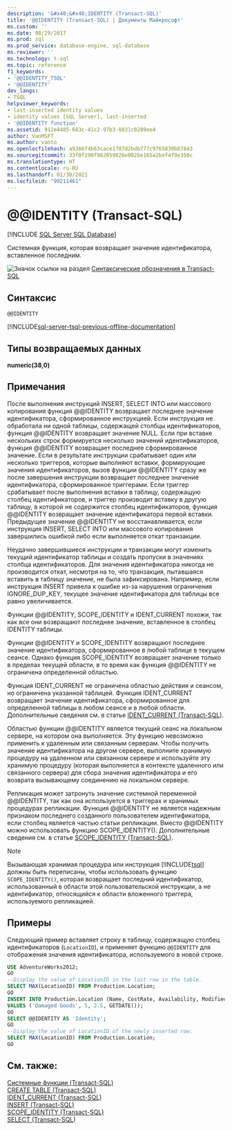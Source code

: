 ```yaml
---
description: '&#x40;&#x40;IDENTITY (Transact-SQL)'
title: '@@IDENTITY (Transact-SQL) | Документы Майкрософт'
ms.custom: ''
ms.date: 08/29/2017
ms.prod: sql
ms.prod_service: database-engine, sql-database
ms.reviewer: ''
ms.technology: t-sql
ms.topic: reference
f1_keywords:
- '@@IDENTITY_TSQL'
- '@@IDENTITY'
dev_langs:
- TSQL
helpviewer_keywords:
- last-inserted identity values
- identity values [SQL Server], last-inserted
- '@@IDENTITY function'
ms.assetid: 912e4485-683c-41c2-97b3-8831c0289ee4
author: VanMSFT
ms.author: vanto
ms.openlocfilehash: a9366f4b63cace1787d2bdb777c9765830b87843
ms.sourcegitcommit: 33f0f190f962059826e002be165a2bef4f9e350c
ms.translationtype: HT
ms.contentlocale: ru-RU
ms.lasthandoff: 01/30/2021
ms.locfileid: "99211461"
---
```

# <a name="x40x40identity-transact-sql"></a>&#x40;&#x40;IDENTITY (Transact-SQL)
[!INCLUDE [SQL Server SQL Database](../../includes/applies-to-version/sql-asdb.md)]

  Системная функция, которая возвращает значение идентификатора, вставленное последним.  
  
 ![Значок ссылки на раздел](../../database-engine/configure-windows/media/topic-link.gif "Значок ссылки на раздел") [Синтаксические обозначения в Transact-SQL](../../t-sql/language-elements/transact-sql-syntax-conventions-transact-sql.md)  
  
## <a name="syntax"></a>Синтаксис  
  
```syntaxsql  
@@IDENTITY  
```  
  
[!INCLUDE[sql-server-tsql-previous-offline-documentation](../../includes/sql-server-tsql-previous-offline-documentation.md)]

## <a name="return-types"></a>Типы возвращаемых данных
 **numeric(38,0)**  
  
## <a name="remarks"></a>Примечания  
 После выполнения инструкций INSERT, SELECT INTO или массового копирования функция @@IDENTITY возвращает последнее значение идентификатора, сформированное инструкцией. Если инструкция не обработала ни одной таблицы, содержащей столбцы идентификаторов, функция @@IDENTITY возвращает значение NULL. Если при вставке нескольких строк формируется несколько значений идентификаторов, функция @@IDENTITY возвращает последнее сформированное значение. Если в результате инструкции срабатывает один или несколько триггеров, которые выполняют вставки, формирующие значения идентификаторов, вызов функции @@IDENTITY сразу же после завершения инструкции возвращает последнее значение идентификатора, сформированное триггерами. Если триггер срабатывает после выполнения вставки в таблицу, содержащую столбец идентификаторов, и триггер производит вставку в другую таблицу, в которой не содержится столбец идентификаторов, функция @@IDENTITY возвращает значение идентификатора первой вставки. Предыдущее значение @@IDENTITY не восстанавливается, если инструкция INSERT, SELECT INTO или массового копирования завершились ошибкой либо если выполняется откат транзакции.  
  
 Неудачно завершившиеся инструкции и транзакции могут изменить текущий идентификатор таблицы и создать пропуски в значениях столбца идентификаторов. Для значения идентификатора никогда не производится откат, несмотря на то, что транзакция, пытавшаяся вставить в таблицу значение, не была зафиксирована. Например, если инструкция INSERT привела к ошибке из-за нарушения ограничения IGNORE_DUP_KEY, текущее значение идентификатора для таблицы все равно увеличивается.  
  
 Функции @@IDENTITY, SCOPE_IDENTITY и IDENT_CURRENT похожи, так как все они возвращают последнее значение, вставленное в столбец IDENTITY таблицы.  
  
 Функции @@IDENTITY и SCOPE_IDENTITY возвращают последнее значение идентификатора, сформированное в любой таблице в текущем сеансе. Однако функция SCOPE_IDENTITY возвращает значение только в пределах текущей области, в то время как функция @@IDENTITY не ограничена определенной областью.  
  
 Функция IDENT_CURRENT не ограничена областью действия и сеансом, но ограничена указанной таблицей. Функция IDENT_CURRENT возвращает значение идентификатора, сформированное для определенной таблицы в любом сеансе и в любой области. Дополнительные сведения см. в статье [IDENT_CURRENT (Transact-SQL)](../../t-sql/functions/ident-current-transact-sql.md).  
  
 Областью функции @@IDENTITY является текущий сеанс на локальном сервере, на котором она выполняется. Эту функцию невозможно применить к удаленным или связанным серверам. Чтобы получить значение идентификатора на другом сервере, выполните хранимую процедуру на удаленном или связанном сервере и используйте эту хранимую процедуру (которая выполняется в контексте удаленного или связанного сервера) для сбора значения идентификатора и его возврата вызывающему соединению на локальном сервере.  
  
 Репликация может затронуть значение системной переменной @@IDENTITY, так как она используется в триггерах и хранимых процедурах репликации. Функция @@IDENTITY не является надежным признаком последнего созданного пользователем идентификатора, если столбец является частью статьи репликации. Вместо @@IDENTITY можно использовать функцию SCOPE_IDENTITY(). Дополнительные сведения см. в статье [SCOPE_IDENTITY (Transact-SQL)](../../t-sql/functions/scope-identity-transact-sql.md).  
  
> [!NOTE]  
>  Вызывающая хранимая процедура или инструкция [!INCLUDE[tsql](../../includes/tsql-md.md)] должны быть переписаны, чтобы использовать функцию `SCOPE_IDENTITY()`, которая возвращает последний идентификатор, использованный в области этой пользовательской инструкции, а не идентификатор, относящийся к области вложенного триггера, используемого репликацией.  
  
## <a name="examples"></a>Примеры  
 Следующий пример вставляет строку в таблицу, содержащую столбец идентификаторов (`LocationID`), и применяет функцию `@@IDENTITY` для отображения значения идентификатора, используемого в новой строке.  
  
```sql  
USE AdventureWorks2012;  
GO  
--Display the value of LocationID in the last row in the table.  
SELECT MAX(LocationID) FROM Production.Location;  
GO  
INSERT INTO Production.Location (Name, CostRate, Availability, ModifiedDate)  
VALUES ('Damaged Goods', 5, 2.5, GETDATE());  
GO  
SELECT @@IDENTITY AS 'Identity';  
GO  
--Display the value of LocationID of the newly inserted row.  
SELECT MAX(LocationID) FROM Production.Location;  
GO  
```  
  
## <a name="see-also"></a>См. также:  
 [Системные функции (Transact-SQL)](../../relational-databases/system-functions/system-functions-category-transact-sql.md)   
 [CREATE TABLE (Transact-SQL)](../../t-sql/statements/create-table-transact-sql.md)   
 [IDENT_CURRENT (Transact-SQL)](../../t-sql/functions/ident-current-transact-sql.md)   
 [INSERT (Transact-SQL)](../../t-sql/statements/insert-transact-sql.md)   
 [SCOPE_IDENTITY (Transact-SQL)](../../t-sql/functions/scope-identity-transact-sql.md)   
 [SELECT (Transact-SQL)](../../t-sql/queries/select-transact-sql.md)  
  
  

